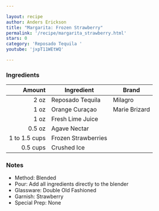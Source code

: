 ```yaml
---

layout: recipe
author: Anders Erickson
title: "Margarita: Frozen Strawberry"
permalink: '/recipe/margarita_strawberry.html'
stars: 0
category: 'Reposado Tequila '
youtube: 'jxpT11WEtWQ'

---
```


### Ingredients

|  Amount       | Ingredient          | Brand         |
| ------------: | ------------------- | ------------- |
|          2 oz | Reposado Tequila    | Milagro       |
|          1 oz | Orange Curaçao      | Marie Brizard |
|          1 oz | Fresh Lime Juice    |
|        0.5 oz | Agave Nectar        |
| 1 to 1.5 cups | Frozen Strawberries |
|      0.5 cups | Crushed Ice         |

### Notes

- Method: Blended
- Pour: Add all ingredients directly to the blender
- Glassware: Double Old Fashioned
- Garnish: Strawberry
- Special Prep: None

